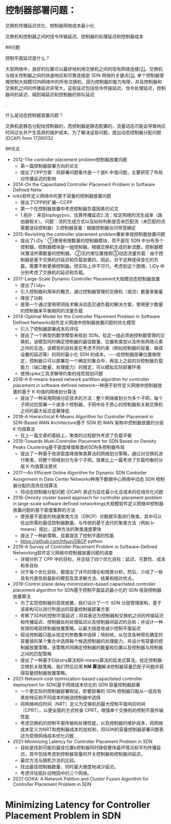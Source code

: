 # 控制器部署问题：

交换机传播延迟优化、控制器网络成本最小化

交换机和控制器之间的信令传输延迟、控制器的处理延迟和控制器成本

##问题

控制平面延迟是什么？

大型网络中，良好的位置可以最好地利用交换机之间的现有网络连接[[2\]](https://www.sciencedirect.com/science/article/pii/S1389128616303620#bib0002)。交换机与相关控制器之间的快速响应和可靠连接是 SDN 网络的关键点[[3\]](https://www.sciencedirect.com/science/article/pii/S1389128616303620#bib0003). 单个控制器很难控制大规模SDN网络中的所有交换机，因为控制器的能力有限，并且控制器和交换机之间的传播延迟非常大，这些延迟包括信令传输延迟，信令处理延迟，控制器间的延迟、端到端延迟和控制器的排队延迟

.

什么是动态控制器放置问题？

交换机是静态分配给控制器的，而控制器是静态配置的，流量动态可能会导致响应时间过长并产生高昂的维护成本。为了解决这些问题，提出动态控制器分配问题 (DCAP)  from 17260132

##论文

- 2012-The controller placement problem控制器放置问题
  - 第一篇控制器部署方向的论文
  - 提出了CPP方案：将部署问题看作是一个是K 中值问题，主要研究了布局对传播延迟的影响
- 2014-On the Capacitated Controller Placement Problem in Software Defined Netw
- orks软件定义网络中的基于容量的控制器放置问题
  - 提出了CPP的扩展--CCPP
  - 第一个在控制器放置中考虑控制器负载因素的论文
  - 1.拓扑：来自toplogyzoo，估算传播延迟2.流：给定网络的流生成率（路由器相关）。问题：流的生成方式以及如何判断是否未匹配流（未匹配的流需要送往控制器）3.控制器容量：根据控制器访问带宽确定
- 2015-Revisiting the controller placement problem重新审视控制器放置问题
  - 提出了LiDy：①使用有限数量的控制器模块，而不是在 SDN 中分布多个控制器。控制器模块是一组控制器。根据交换机生成的新流数，控制器模块激活所需数量的控制器。  ②无约束位置搜索③动态流量负载：由于控制器是基于交换机的延迟和负载放置的。因此，对于这种连续变化的负载，需要不断更换控制器。但实际上并不可行。考虑到这个困境，LiDy 中分别考虑了交换机的延迟和负载。
- 2017-Large-Scale Dynamic Controller Placement大规模动态控制器放置
  - 提出了Lidy+
  - 引入控制器利用率的概念，通过控制器管理的交换机（或流）数量来衡量
  - 降低了功耗
  - 是第一个通过使用预测技术解决动态交通负载的解决方案，使用更少数量的控制器来平衡相同的流量负载
- 2014-Optimal Model for the Controller Placement Problem in Software Defined Networks软件定义网络中控制器放置问题的优化模型
  - 引入了控制器部署成本的评估
  - 提出了一个典型的数学模型来规划 SDN。给定一组必须由控制器管理的交换机，该模型同时确定控制器的最佳数量、位置和类型以及所有网络元素之间的互连。该模型的目标是在考虑不同约束（例如控制器的容量、路径设置的延迟等）的同时最小化 SDN 的成本。----给控制器部署位置做限定，控制器只可以部署在一个确定的集合中，再加上之前的对控制器负载能力（端口数量、处理能力）的限定，可以模拟实际部署环境
  - 使用cplex工具求解带约束的线性规划问题
- 2016-A K-means-based network partition algorithm for controller placement in software defined network一种用于软件定义网络中控制器放置的基于 K 均值的网络划分算法
  - 提出了一种采用网络分区技术的方法：整个网络被划分为多个子网，每个子网对应部署一个或多个控制器，子网中处于质心的控制器和关联交换机之间的最大延迟显著降低
- 2018-A Hierarchical K-Means Algorithm for Controller Placement in SDN-Based WAN Architecture基于 SDN 的 WAN 架构中控制器放置的分层 K 均值算法
  - 在上一篇文章的基础上，聚类的过程额外考虑了负载平衡
- 2019-Towards Multi-Controller Placement for SDN Based on Density Peaks Clustering基于密度峰值聚类的SDN多控制器布局
  - 提出了一种基于改进密度峰值聚类算法的网络划分策略，通过对交换机进行聚类，将整个网络划分为多个子网，效果比上一篇考虑了负载均衡的分层 K 均值算法更优
- 2017一An Efficient Online Algorithm for Dynamic SDN Controller Assignment in Data Center Networks种用于数据中心网络中动态 SDN 控制器分配的高效在线算法
  - 将动态控制器分配问题 (DCAP) 表述为旨在最小化总成本的在线优化问题
- 2016-Density cluster based approach for controller placement problem in large-scale software defined networkings大规模软件定义网络中控制器放置问题的基于密度集群的方法
   - 使用基于密度的快速聚类方法（DBCP）对数据平面进行聚类，其中可以给出所需的最佳控制器数量。与传统的基于迭代的聚类方法（例如 k-means）相比，这种方法的聚类速度更快
   - 提出了一种新策略，显着提高了控制平面的性能
   - https://github.com/hfsun/DBCP    python 
- 2019-A Survey of Controller Placement Problem in Software-Defined Networking软件定义网络中控制器放置问题的调查
   - 详细分析了 CPP 中的目标，并总结了四个优化目标：延迟、可靠性、成本和多目标
   - 对于每个优化目标，都提出了详尽的理论和情景分析。然后，介绍了一些具有代表性和最新的模型及其求解方法、结果和相对优点。
- 2019-Control plane delay minimization-based capacitated controller placement algorithm for SDN基于控制平面延迟最小化的 SDN 电容控制器放置算法
  - 为了实现控制器的高效放置，我们设计了一个 SDN 分层管理架构，基于该架构可以进行所提出的容量控制器部署方案
  - 考察了SDN的控制平面延迟；将其表述为控制器和交换机之间的传输延迟和传播延迟、控制器处的处理延迟以及控制器间延迟的总和；并设计一种有效的电容控制器放置策略，以最大限度地减少控制平面延迟
  - 假设控制器只能从给定的参数集中选择；特别地，从包含各种预先确定的容量值的某个集合中选择每个候选控制器的处理能力，并设计有容量的控制器放置策略，该策略共同确定控制器的数量和位置以及控制器与控制器之间的匹配策略
  - 提出了一种基于Dijkstra算法和K-means算法的启发式算法。给定控制器-交换机关联策略，我们然后应用 **KM 算法**解决控制器容量匹配子问题并获得容量控制器放置策略。
- 2021-Network cost optimization-based capacitated controller deployment for SDN|基于网络成本优化的 SDN 容量控制器部署
   - 一个更实际的控制器部署假设，即要部署的 SDN 控制器只能从一组具有某些特征和不同成本的候选控制器中选择
   - 将网络响应时间（NRT）定义为交换机的最大控制平面响应时间（CPRT），以更全面的方式检查 CPRT，增强单个交换机的控制平面传输性能
   - 考虑交换机的控制平面传输和处理性能，以及控制器的维护成本，将网络成本定义为NRT和控制器成本的加权和，将SDN的容量控制器部署问题表述为受限网络成本优化问题
- 2021-Minimizing Latency for Controller Placement Problem in SDN
   - 目标是找到可能的最佳位置ķ控制器同时降低整体最坏情况和平均传播延迟，其中包括考虑到控制器容量的开关控制器和控制器间延迟。
   - 最优方法与随机方法的比较。
   - 找出最佳控制器数量，同时最大限度地减少延迟。
   - 考虑评估拓扑动物园中的三个网络。
- 2021-GOKA: A Network Patition and Cluster Fusion Algorithm for Controller Placement Problem in SDN



# Minimizing Latency for Controller Placement Problem in SDN



